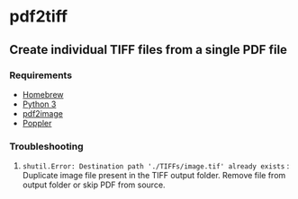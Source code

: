 # pdf2tiff
## Create individual TIFF files from a single PDF file

### Requirements
* [Homebrew](https://brew.sh/ "Homebrew")
* [Python 3](https://docs.brew.sh/Homebrew-and-Python)
* [pdf2image](https://pypi.org/project/pdf2image/)
* [Poppler](https://formulae.brew.sh/formula/poppler)

### Troubleshooting
1. ```shutil.Error: Destination path './TIFFs/image.tif' already exists``` : Duplicate image file present in the TIFF output folder. Remove file from output folder or skip PDF from source.
